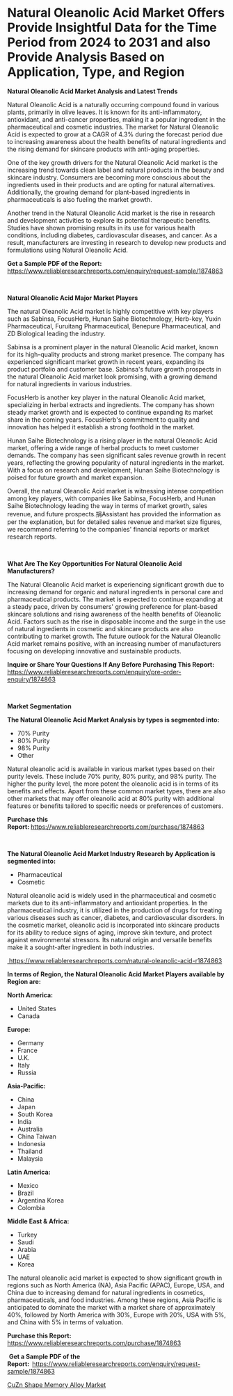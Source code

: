 <p><h1>Natural Oleanolic Acid Market Offers Provide Insightful Data for the Time Period from 2024 to 2031 and also Provide Analysis Based on Application, Type, and Region</h1></p><p><strong>Natural Oleanolic Acid Market Analysis and Latest Trends</strong></p>
<p><p>Natural Oleanolic Acid is a naturally occurring compound found in various plants, primarily in olive leaves. It is known for its anti-inflammatory, antioxidant, and anti-cancer properties, making it a popular ingredient in the pharmaceutical and cosmetic industries. The market for Natural Oleanolic Acid is expected to grow at a CAGR of 4.3% during the forecast period due to increasing awareness about the health benefits of natural ingredients and the rising demand for skincare products with anti-aging properties.</p><p>One of the key growth drivers for the Natural Oleanolic Acid market is the increasing trend towards clean label and natural products in the beauty and skincare industry. Consumers are becoming more conscious about the ingredients used in their products and are opting for natural alternatives. Additionally, the growing demand for plant-based ingredients in pharmaceuticals is also fueling the market growth.</p><p>Another trend in the Natural Oleanolic Acid market is the rise in research and development activities to explore its potential therapeutic benefits. Studies have shown promising results in its use for various health conditions, including diabetes, cardiovascular diseases, and cancer. As a result, manufacturers are investing in research to develop new products and formulations using Natural Oleanolic Acid.</p></p>
<p><strong>Get a Sample PDF of the Report:&nbsp;</strong> <a href="https://www.reliableresearchreports.com/enquiry/request-sample/1874863">https://www.reliableresearchreports.com/enquiry/request-sample/1874863</a></p>
<p>&nbsp;</p>
<p><strong>Natural Oleanolic Acid Major Market Players</strong></p>
<p><p>The natural Oleanolic Acid market is highly competitive with key players such as Sabinsa, FocusHerb, Hunan Saihe Biotechnology, Herb-key, Yuxin Pharmaceutical, Furuitang Pharmaceutical, Benepure Pharmaceutical, and ZD Biological leading the industry.</p><p>Sabinsa is a prominent player in the natural Oleanolic Acid market, known for its high-quality products and strong market presence. The company has experienced significant market growth in recent years, expanding its product portfolio and customer base. Sabinsa's future growth prospects in the natural Oleanolic Acid market look promising, with a growing demand for natural ingredients in various industries.</p><p>FocusHerb is another key player in the natural Oleanolic Acid market, specializing in herbal extracts and ingredients. The company has shown steady market growth and is expected to continue expanding its market share in the coming years. FocusHerb's commitment to quality and innovation has helped it establish a strong foothold in the market.</p><p>Hunan Saihe Biotechnology is a rising player in the natural Oleanolic Acid market, offering a wide range of herbal products to meet customer demands. The company has seen significant sales revenue growth in recent years, reflecting the growing popularity of natural ingredients in the market. With a focus on research and development, Hunan Saihe Biotechnology is poised for future growth and market expansion.</p><p>Overall, the natural Oleanolic Acid market is witnessing intense competition among key players, with companies like Sabinsa, FocusHerb, and Hunan Saihe Biotechnology leading the way in terms of market growth, sales revenue, and future prospects.捐Assistant has provided the information as per the explanation, but for detailed sales revenue and market size figures, we recommend referring to the companies' financial reports or market research reports.</p></p>
<p>&nbsp;</p>
<p><strong>What Are The Key Opportunities For Natural Oleanolic Acid Manufacturers?</strong></p>
<p><p>The Natural Oleanolic Acid market is experiencing significant growth due to increasing demand for organic and natural ingredients in personal care and pharmaceutical products. The market is expected to continue expanding at a steady pace, driven by consumers' growing preference for plant-based skincare solutions and rising awareness of the health benefits of Oleanolic Acid. Factors such as the rise in disposable income and the surge in the use of natural ingredients in cosmetic and skincare products are also contributing to market growth. The future outlook for the Natural Oleanolic Acid market remains positive, with an increasing number of manufacturers focusing on developing innovative and sustainable products.</p></p>
<p><strong>Inquire or Share Your Questions If Any Before Purchasing This Report:</strong> <a href="https://www.reliableresearchreports.com/enquiry/pre-order-enquiry/1874863">https://www.reliableresearchreports.com/enquiry/pre-order-enquiry/1874863</a></p>
<p>&nbsp;</p>
<p><strong>Market Segmentation</strong></p>
<p><strong>The Natural Oleanolic Acid Market Analysis by types is segmented into:</strong></p>
<p><ul><li>70% Purity</li><li>80% Purity</li><li>98% Purity</li><li>Other</li></ul></p>
<p><p>Natural oleanolic acid is available in various market types based on their purity levels. These include 70% purity, 80% purity, and 98% purity. The higher the purity level, the more potent the oleanolic acid is in terms of its benefits and effects. Apart from these common market types, there are also other markets that may offer oleanolic acid at 80% purity with additional features or benefits tailored to specific needs or preferences of customers.</p></p>
<p><strong>Purchase this Report:&nbsp;</strong><a href="https://www.reliableresearchreports.com/purchase/1874863">https://www.reliableresearchreports.com/purchase/1874863</a></p>
<p>&nbsp;</p>
<p><strong>The Natural Oleanolic Acid Market Industry Research by Application is segmented into:</strong></p>
<p><ul><li>Pharmaceutical</li><li>Cosmetic</li></ul></p>
<p><p>Natural oleanolic acid is widely used in the pharmaceutical and cosmetic markets due to its anti-inflammatory and antioxidant properties. In the pharmaceutical industry, it is utilized in the production of drugs for treating various diseases such as cancer, diabetes, and cardiovascular disorders. In the cosmetic market, oleanolic acid is incorporated into skincare products for its ability to reduce signs of aging, improve skin texture, and protect against environmental stressors. Its natural origin and versatile benefits make it a sought-after ingredient in both industries.</p></p>
<p><a href="https://www.reliableresearchreports.com/natural-oleanolic-acid-r1874863">&nbsp;https://www.reliableresearchreports.com/natural-oleanolic-acid-r1874863</a></p>
<p><strong>In terms of Region, the Natural Oleanolic Acid Market Players available by Region are:</strong></p>
<p>
    <p> <strong> North America: </strong>
        <ul>
            <li>United States</li>
            <li>Canada</li>
        </ul>
        </p> 
    <p> <strong> Europe: </strong>
        <ul>
            <li>Germany</li>
            <li>France</li>
            <li>U.K.</li>
            <li>Italy</li>
            <li>Russia</li>
        </ul>
        </p> 
    <p> <strong> Asia-Pacific: </strong>
        <ul>
            <li>China</li>
            <li>Japan</li>
            <li>South Korea</li>
            <li>India</li>
            <li>Australia</li>
            <li>China Taiwan</li>
            <li>Indonesia</li>
            <li>Thailand</li>
            <li>Malaysia</li>
        </ul>
        </p> 
    <p> <strong> Latin America: </strong>
        <ul>
            <li>Mexico</li>
            <li>Brazil</li>
            <li>Argentina Korea</li>
            <li>Colombia</li>
        </ul>
        </p> 
    <p> <strong> Middle East & Africa: </strong>
        <ul>
            <li>Turkey</li>
            <li>Saudi</li>
            <li>Arabia</li>
            <li>UAE</li>
            <li>Korea</li>
        </ul>
    </p>
    </p>
<p><p>The natural oleanolic acid market is expected to show significant growth in regions such as North America (NA), Asia Pacific (APAC), Europe, USA, and China due to increasing demand for natural ingredients in cosmetics, pharmaceuticals, and food industries. Among these regions, Asia Pacific is anticipated to dominate the market with a market share of approximately 40%, followed by North America with 30%, Europe with 20%, USA with 5%, and China with 5% in terms of valuation.</p></p>
<p><strong>Purchase this Report: </strong><a href="https://www.reliableresearchreports.com/purchase/1874863">https://www.reliableresearchreports.com/purchase/1874863</a></p>
<p>&nbsp;<strong>Get a Sample PDF of the Report:&nbsp;&nbsp;</strong><a href="https://www.reliableresearchreports.com/enquiry/request-sample/1874863">https://www.reliableresearchreports.com/enquiry/request-sample/1874863</a></p>
<p><strong></strong></p>
<p><p><a href="https://github.com/moyahfrancoestellec51j635wcx/Market-Research-Report-List-3/blob/main/cuzn-shape-memory-alloy-market.md">CuZn Shape Memory Alloy Market</a></p></p>